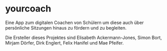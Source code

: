 # yourcoach
Eine App zum digitalen Coachen von Schülern um diese auch über persönliche Sitzungen hinaus zu fördern und zu begleiten.

Die Ersteller dieses Projektes sind Elisabeth Ackermann-Jones, Simon Bort, Mirjam Dörfer, Dirk Englert, Felix Hanifel und Mae Pfeifer.